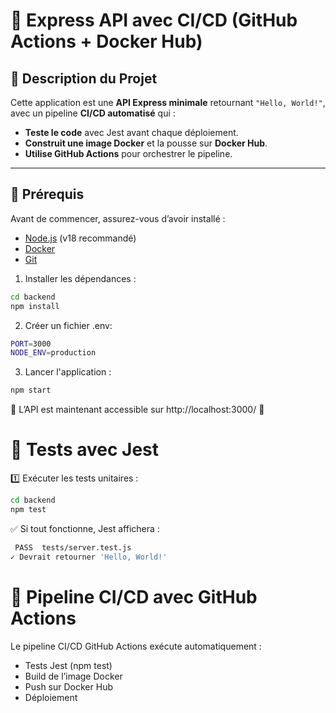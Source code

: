 # 🚀 Express API avec CI/CD (GitHub Actions + Docker Hub)

## 📌 Description du Projet
Cette application est une **API Express minimale** retournant `"Hello, World!"`, avec un pipeline **CI/CD automatisé** qui :
- **Teste le code** avec Jest avant chaque déploiement.
- **Construit une image Docker** et la pousse sur **Docker Hub**.
- **Utilise GitHub Actions** pour orchestrer le pipeline.

---

## 🔧 Prérequis
Avant de commencer, assurez-vous d’avoir installé :
- [Node.js](https://nodejs.org/) (v18 recommandé)
- [Docker](https://www.docker.com/)
- [Git](https://git-scm.com/)

1. Installer les dépendances :

```bash
cd backend
npm install
```

2. Créer un fichier .env:

```bash
PORT=3000
NODE_ENV=production
```

3. Lancer l'application :

```bash
npm start
```

📌 L’API est maintenant accessible sur http://localhost:3000/ 🚀

# 🧪 Tests avec Jest

1️⃣ Exécuter les tests unitaires :

```bash
cd backend
npm test
```

✅ Si tout fonctionne, Jest affichera :

```bash
 PASS  tests/server.test.js
✓ Devrait retourner 'Hello, World!'
```

# 🔄 Pipeline CI/CD avec GitHub Actions

Le pipeline CI/CD GitHub Actions exécute automatiquement :

- Tests Jest (npm test)
- Build de l’image Docker
- Push sur Docker Hub
- Déploiement


